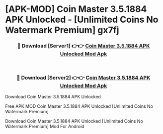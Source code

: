 # [APK-MOD] Coin Master 3.5.1884 APK Unlocked - [Unlimited Coins No Watermark Premium] gx7fj



<div align="center">
<h3>🔴 Download [Server1] 👉👉 <a href="https://momento.my/?title=Coin_Master_3.5.1884_APK_Unlocked">Coin Master 3.5.1884 APK Unlocked Mod Apk</a></h3><br>

<h3>🔴 Download [Server2] 👉👉 <a href="https://momento.my/?title=Coin_Master_3.5.1884_APK_Unlocked">Coin Master 3.5.1884 APK Unlocked Mod Apk</a></h3>
</div>



Download Coin Master 3.5.1884 APK Unlocked 

Free APK MOD Coin Master 3.5.1884 APK Unlocked [Unlimited Coins No Watermark Premium]

Download Coin Master 3.5.1884 APK Unlocked [Unlimited Coins No Watermark Premium] Mod For Android

